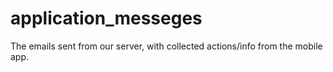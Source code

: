 application_messeges
====================

The emails sent from our server, with collected actions/info from the mobile app. 
